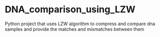 # DNA_comparison_using_LZW
Python project that uses LZW algorithm to compress and compare dna samples and provide the matches and mismatches between them
